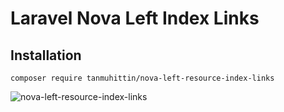 # Laravel Nova Left Index Links
## Installation
`` composer require tanmuhittin/nova-left-resource-index-links ``

<img src="http://muhittintan.com/nova-left-resource-index-links.png" alt="nova-left-resource-index-links" />